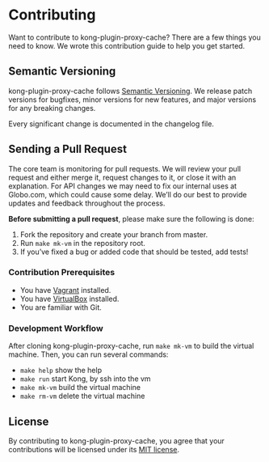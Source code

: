 # Contributing

Want to contribute to kong-plugin-proxy-cache? There are a few things you need to know. We wrote this contribution guide to help you get started.

## Semantic Versioning

kong-plugin-proxy-cache follows [Semantic Versioning](https://semver.org/spec/v2.0.0.html). We release patch versions for bugfixes, minor versions for new features, and major versions for any breaking changes.

Every significant change is documented in the changelog file.

## Sending a Pull Request

The core team is monitoring for pull requests. We will review your pull request and either merge it, request changes to it, or close it with an explanation. For API changes we may need to fix our internal uses at Globo.com, which could cause some delay. We’ll do our best to provide updates and feedback throughout the process.

**Before submitting a pull request**, please make sure the following is done:

1. Fork the repository and create your branch from master.
2. Run `make mk-vm` in the repository root.
3. If you’ve fixed a bug or added code that should be tested, add tests!

### Contribution Prerequisites

* You have [Vagrant](https://www.vagrantup.com/) installed.
* You have [VirtualBox](https://www.virtualbox.org/) installed.
* You are familiar with Git.

### Development Workflow

After cloning kong-plugin-proxy-cache, run `make mk-vm` to build the virtual machine. Then, you can run several commands:

* `make help` show the help
* `make run` start Kong, by ssh into the vm
* `make mk-vm` build the virtual machine
* `make rm-vm` delete the virtual machine

## License

By contributing to kong-plugin-proxy-cache, you agree that your contributions will be licensed under its [MIT license](./LICENSE).

